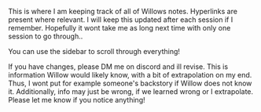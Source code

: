 This is where I am keeping track of all of Willows notes. Hyperlinks are present where relevant. I will keep this updated after each session if I remember. Hopefully it wont take me as long next time with only one session to go through..

You can use the sidebar to scroll through everything!

If you have changes, please DM me on discord and ill revise. This is information Willow would likely know, with a bit of extrapolation on my end. Thus, I wont put for example someone's backstory if Willow does not know it. Additionally, info may just be wrong, if we learned wrong or I extrapolate. Please let me know if you notice anything!
